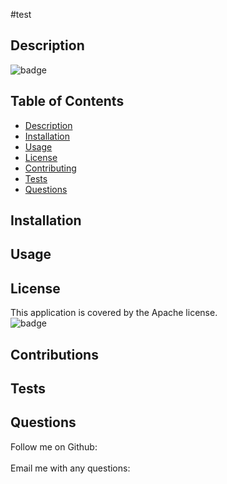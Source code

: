 
#test

## Description
![badge](https://img.shields.io/badge/license-Apache-blue)<br />


## Table of Contents
- [Description](#description)
- [Installation](#installation)
- [Usage](#usage)
- [License](#license)
- [Contributing](#contributing)
- [Tests](#tests)
- [Questions](#questions)

## Installation


## Usage


## License
This application is covered by the Apache license. 
<br />
![badge](https://img.shields.io/badge/license-Apache-blue)

## Contributions


## Tests


## Questions
Follow me on Github: [](https://github.com/)<br />
<br />
Email me with any questions: 

